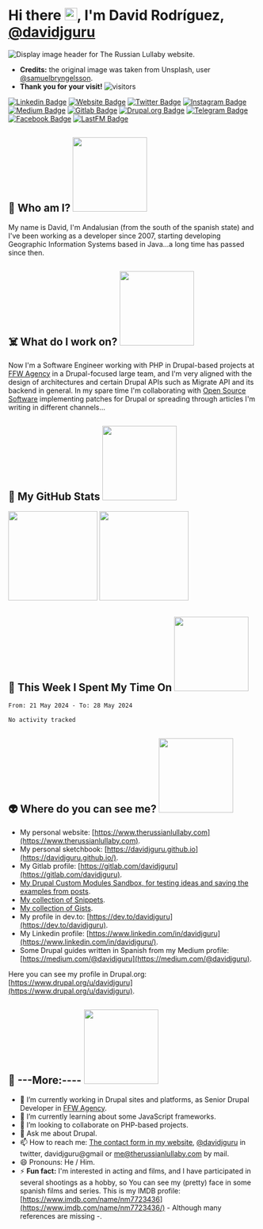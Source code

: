# Hi there <img src="https://media.giphy.com/media/hvRJCLFzcasrR4ia7z/giphy.gif" width="25px">, I'm David Rodríguez, [@davidjguru](https://twitter.com/davidjguru)
<img src="https://i.imgur.com/may08EN.png" alt="Display image header for The Russian Lullaby website."/>   

- **Credits:** the original image was taken from Unsplash, user [@samuelbryngelsson](https://unsplash.com/@samuelbryngelsson).  
- **Thank you for your visit!** ![visitors](https://visitor-badge.glitch.me/badge?page_id=davidjguru.davidjguru&left_color=green&right_color=red)  
 
[![Linkedin Badge](https://img.shields.io/badge/-LinkedIn-0e76a8?logo=Linkedin&logoColor=white)](https://www.linkedin.com/in/davidjguru/)
[![Website Badge](https://img.shields.io/badge/Website-3b5998?logo=firefox&logoColor=white)](https://www.therussianlullaby.com/)
[![Twitter Badge](https://img.shields.io/badge/-Twitter-00acee?logo=Twitter&logoColor=white)](https://twitter.com/davidjguru)
[![Instagram Badge](https://img.shields.io/badge/-Instagram-8e49c2?logo=Instagram&logoColor=white)](https://www.instagram.com/davidjguru/)
[![Medium Badge](https://img.shields.io/badge/medium-%2312100E.svg?logo=medium&logoColor=white)](https://davidjguru.medium.com/)
[![Gitlab Badge](https://img.shields.io/badge/-Gitlab-orange?logo=gitlab)](https://gitlab.com/davidjguru)
[![Drupal.org Badge](https://img.shields.io/badge/-Drupal.org-blue?logo=drupal)](https://www.drupal.org/u/davidjguru)
[![Telegram Badge](https://img.shields.io/badge/-Telegram-0088cc?logo=Telegram&logoColor=white)](https://t.me/davidjguru)
[![Facebook Badge](https://img.shields.io/badge/-Facebook-395693?logo=facebook&logoColor=white)](https://www.facebook.com/davidjguru/)
[![LastFM Badge](https://img.shields.io/badge/-last.fm-080808?logo=last.fm&logoColor=red)](https://www.last.fm/user/davidjguru)  


## 🤖 Who am I? <img src="https://media.giphy.com/media/M9UVevFomIBjOsPDck/giphy.gif" width="150px">
My name is David, I'm Andalusian (from the south of the spanish state) and I've been working as a developer since 2007, starting developing Geographic Information Systems based in Java...a long time has passed since then.  

## ☠️ What do I work on? <img src="https://media.giphy.com/media/wpoLqr5FT1sY0/giphy.gif" width="150px">
Now I'm a Software Engineer working with PHP in Drupal-based projects at [FFW Agency](https://ffwagency.com/) in a Drupal-focused large team, and I'm very aligned with the design of architectures and certain Drupal APIs such as Migrate API and its backend in general. In my spare time I'm collaborating with [Open Source Software](https://www.redhat.com/en/topics/open-source/what-is-open-source) implementing patches for Drupal or spreading through articles I'm writing in different channels...

 ## 👻 My GitHub Stats <img src="https://media.giphy.com/media/UqYGedG0TrJMsFOn7V/giphy.gif" width="150px">

<p>
  <img height="180em" src="https://github-readme-stats.vercel.app/api?username=davidjguru&show_icons=true&hide_border=true&&count_private=true&include_all_commits=true" />
  <img height="180em" src="https://github-readme-stats.vercel.app/api/top-langs/?username=davidjguru&exclude_repo=KNN-Image-Classification&show_icons=true&hide_border=true&layout=compact&langs_count=8"/>
</p>

## 👾 This Week I Spent My Time On <img src="https://media.giphy.com/media/10zsjaH4g0GgmY/giphy.gif" width="150px">
<!--START_SECTION:waka-->

```txt
From: 21 May 2024 - To: 28 May 2024

No activity tracked
```

<!--END_SECTION:waka-->


## 👽 Where do you can see me? <img src="https://media.giphy.com/media/pWBz26C8pAATK/giphy.gif" width="150px">
- My personal website: [https://www.therussianlullaby.com](https://www.therussianlullaby.com).  
- My personal sketchbook: [https://davidjguru.github.io](https://davidjguru.github.io/).
- My Gitlab profile: [https://gitlab.com/davidjguru](https://gitlab.com/davidjguru).
- [My Drupal Custom Modules Sandbox, for testing ideas and saving the examples from posts](https://gitlab.com/davidjguru/drupal-custom-modules-examples).
- [My collection of Snippets](https://gitlab.com/users/davidjguru/snippets).
- [My collection of Gists](https://gist.github.com/davidjguru).  
- My profile in dev.to: [https://dev.to/davidjguru](https://dev.to/davidjguru).
- My Linkedin profile: [https://www.linkedin.com/in/davidjguru](https://www.linkedin.com/in/davidjguru/).
- Some Drupal guides written in Spanish from my Medium profile: [https://medium.com/@davidjguru](https://medium.com/@davidjguru).


Here you can see my profile in Drupal.org: [https://www.drupal.org/u/davidjguru](https://www.drupal.org/u/davidjguru).

## 🤡 ---More:---- <img src="https://media.giphy.com/media/vtyLsoibuhRYI/giphy.gif" width="150px">

- 🔭 I’m currently working in Drupal sites and platforms, as Senior Drupal Developer in [FFW Agency](https://ffwagency.com/).
- 🌱 I’m currently learning about some JavaScript frameworks.
- 👯 I’m looking to collaborate on PHP-based projects.
- 💬 Ask me about Drupal. 
- 📫 How to reach me: [The contact form in my website](https://www.therussianlullaby.com/contact/), [@davidjguru](https://twitter.com/davidjguru) in twitter, davidjguru@gmail or  me@therussianlullaby.com by mail. 
- 😄 Pronouns: He / Him.
- ⚡ **Fun fact:** I'm interested in acting and films, and I have participated in several shootings as a hobby, so You can see my (pretty) face in some spanish films and series. This is my IMDB profile: [https://www.imdb.com/name/nm7723436](https://www.imdb.com/name/nm7723436/) - Although many references are missing -.   
